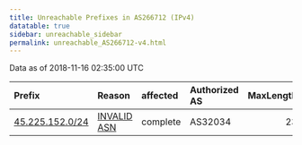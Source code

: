 ```yaml
---
title: Unreachable Prefixes in AS266712 (IPv4)
datatable: true
sidebar: unreachable_sidebar
permalink: unreachable_AS266712-v4.html
---
```


Data as of 2018-11-16 02:35:00 UTC


<div class="datatable-begin"></div>

| Prefix                                                   | Reason                                                                                                  | affected   | Authorized AS   |   MaxLength | Anchor                                         |   unreachable /24s |
|:---------------------------------------------------------|:--------------------------------------------------------------------------------------------------------|:-----------|:----------------|------------:|:-----------------------------------------------|-------------------:|
| [45.225.152.0/24](https://stat.ripe.net/45.225.152.0/24) | [INVALID ASN](https://rpki-validator.ripe.net/announcement-preview?asn=AS266712&prefix=45.225.152.0/24) | complete   | AS32034         |          23 | [LACNIC](unreachable_LACNIC_RPKI_Root-v4.html) |                  1 |

<div class="datatable-end"></div>